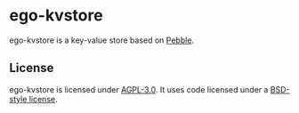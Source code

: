 # ego-kvstore

ego-kvstore is a key-value store based on [Pebble](https://github.com/cockroachdb/pebble).

## License

ego-kvstore is licensed under [AGPL-3.0](LICENSE).
It uses code licensed under a [BSD-style license](LICENSE.pebble).

